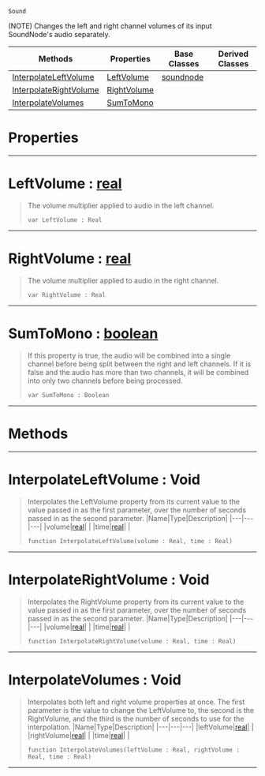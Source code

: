  `Sound`

(NOTE) Changes the left and right channel volumes of its input SoundNode's audio separately.

|Methods|Properties|Base Classes|Derived Classes|
|---|---|---|---|
|[ InterpolateLeftVolume](https://plasmaengine.github.io/PlasmaDocs/Plasma1/C++/code_reference/class_reference/panningnode.markdown#interpolateleftvolume-vo)|[ LeftVolume](https://plasmaengine.github.io/PlasmaDocs/Plasma1/C++/code_reference/class_reference/panningnode.markdown#leftvolume-plasma-engine-d)|[soundnode](https://plasmaengine.github.io/PlasmaDocs/Plasma1/C++/code_reference/class_reference/soundnode.markdown)| |
|[ InterpolateRightVolume](https://plasmaengine.github.io/PlasmaDocs/Plasma1/C++/code_reference/class_reference/panningnode.markdown#interpolaterightvolume-v)|[ RightVolume](https://plasmaengine.github.io/PlasmaDocs/Plasma1/C++/code_reference/class_reference/panningnode.markdown#rightvolume-plasma-engine)| | |
|[ InterpolateVolumes](https://plasmaengine.github.io/PlasmaDocs/Plasma1/C++/code_reference/class_reference/panningnode.markdown#interpolatevolumes-void)|[ SumToMono](https://plasmaengine.github.io/PlasmaDocs/Plasma1/C++/code_reference/class_reference/panningnode.markdown#sumtomono-plasma-engine-do)| | |


 #  Properties


---  
 #  LeftVolume : [real](https://plasmaengine.github.io/PlasmaDocs/Plasma1/C++/code_reference/lightning_base_types/real.markdown)

> The volume multiplier applied to audio in the left channel.
> ``` lang=cpp, name=Lightning
> var LeftVolume : Real


---  
 #  RightVolume : [real](https://plasmaengine.github.io/PlasmaDocs/Plasma1/C++/code_reference/lightning_base_types/real.markdown)

> The volume multiplier applied to audio in the right channel.
> ``` lang=cpp, name=Lightning
> var RightVolume : Real


---  
 #  SumToMono : [boolean](https://plasmaengine.github.io/PlasmaDocs/Plasma1/C++/code_reference/lightning_base_types/boolean.markdown)

> If this property is true, the audio will be combined into a single channel before being split between the right and left channels. If it is false and the audio has more than two channels, it will be combined into only two channels before being processed.
> ``` lang=cpp, name=Lightning
> var SumToMono : Boolean


---  
 #  Methods


---  
 #  InterpolateLeftVolume : Void

> Interpolates the LeftVolume property from its current value to the value passed in as the first parameter, over the number of seconds passed in as the second parameter.
> |Name|Type|Description|
> |---|---|---|
> |volume|[real](https://plasmaengine.github.io/PlasmaDocs/Plasma1/C++/code_reference/lightning_base_types/real.markdown)| |
> |time|[real](https://plasmaengine.github.io/PlasmaDocs/Plasma1/C++/code_reference/lightning_base_types/real.markdown)| |
> ``` lang=cpp, name=Lightning
> function InterpolateLeftVolume(volume : Real, time : Real)
> ``` 


---  
 #  InterpolateRightVolume : Void

> Interpolates the RightVolume property from its current value to the value passed in as the first parameter, over the number of seconds passed in as the second parameter.
> |Name|Type|Description|
> |---|---|---|
> |volume|[real](https://plasmaengine.github.io/PlasmaDocs/Plasma1/C++/code_reference/lightning_base_types/real.markdown)| |
> |time|[real](https://plasmaengine.github.io/PlasmaDocs/Plasma1/C++/code_reference/lightning_base_types/real.markdown)| |
> ``` lang=cpp, name=Lightning
> function InterpolateRightVolume(volume : Real, time : Real)
> ``` 


---  
 #  InterpolateVolumes : Void

> Interpolates both left and right volume properties at once. The first parameter is the value to change the LeftVolume to, the second is the RightVolume, and the third is the number of seconds to use for the interpolation.
> |Name|Type|Description|
> |---|---|---|
> |leftVolume|[real](https://plasmaengine.github.io/PlasmaDocs/Plasma1/C++/code_reference/lightning_base_types/real.markdown)| |
> |rightVolume|[real](https://plasmaengine.github.io/PlasmaDocs/Plasma1/C++/code_reference/lightning_base_types/real.markdown)| |
> |time|[real](https://plasmaengine.github.io/PlasmaDocs/Plasma1/C++/code_reference/lightning_base_types/real.markdown)| |
> ``` lang=cpp, name=Lightning
> function InterpolateVolumes(leftVolume : Real, rightVolume : Real, time : Real)
> ``` 


---  
 

 